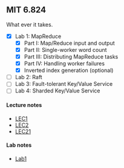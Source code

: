 ## MIT 6.824
What ever it takes.

- [x] Lab 1: MapReduce
    - [x] Part I: Map/Reduce input and output
    - [x] Part II: Single-worker word count
    - [x] Part III: Distributing MapReduce tasks
    - [x] Part IV: Handling worker failures
    - [x] Inverted index generation (optional)
- [ ] Lab 2: Raft
- [ ] Lab 3: Fault-tolerant Key/Value Service
- [ ] Lab 4: Sharded Key/Value Service

#### Lecture notes
- [LEC1](Lec-notes/Lec1.md)
- [LEC2](Lec-notes/Lec2.md)
- [LEC21](Lec-notes/lec24.md)

#### Lab notes
- [Lab1](Lab-notes/MapReduce.md)

